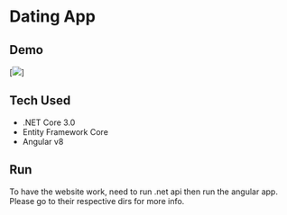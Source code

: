 # Dating App

## Demo

[<img src="https://media.giphy.com/media/gHF9aTu6wLkrUut0fU/giphy.gif">]

## Tech Used

- .NET Core 3.0
- Entity Framework Core
- Angular v8

## Run

To have the website work, need to run .net api then run the angular app. Please go to their respective dirs for more info.
